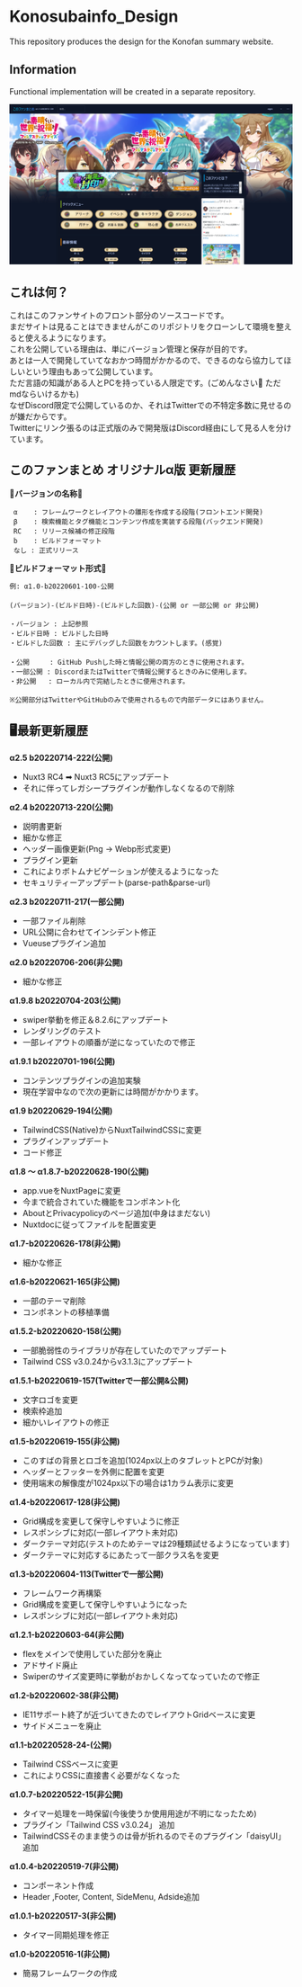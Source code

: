 # Konosubainfo_Design

This repository produces the design for the Konofan summary website.

## Information

Functional implementation will be created in a separate repository.

![picture 1](/1docimg/1.png)

## これは何？
これはこのファンサイトのフロント部分のソースコードです。  
まだサイトは見ることはできませんがこのリポジトリをクローンして環境を整えると使えるようになります。   
これを公開している理由は、単にバージョン管理と保存が目的です。   
あとは一人で開発していてなおかつ時間がかかるので、できるのなら協力してほしいという理由もあって公開しています。    
ただ言語の知識がある人とPCを持っている人限定です。(ごめんなさい🙇 ただmdならいけるかも)  
なぜDiscord限定で公開しているのか、それはTwitterでの不特定多数に見せるのが嫌だからです。  
Twitterにリンク張るのは正式版のみで開発版はDiscord経由にして見る人を分けています。

## このファンまとめ オリジナルα版  更新履歴


:pushpin:**バージョンの名称**:pushpin:  
```
 α    : フレームワークとレイアウトの雛形を作成する段階(フロントエンド開発)  
 β    : 検索機能とタグ機能とコンテンツ作成を実装する段階(バックエンド開発)  
 RC   : リリース候補の修正段階  
 b    : ビルドフォーマット  
 なし : 正式リリース  
 ```
  
  
:pushpin:**ビルドフォーマット形式**:pushpin:
```md
例: α1.0-b20220601-100-公開

(バージョン)-(ビルド日時)-(ビルドした回数)-(公開 or 一部公開 or 非公開) 

・バージョン : 上記参照
・ビルド日時 : ビルドした日時
・ビルドした回数 : 主にデバッグした回数をカウントします。(感覚)

・公開     : GitHub Pushした時と情報公開の両方のときに使用されます。
・一部公開 : DiscordまたはTwitterで情報公開するときのみに使用します。
・非公開   : ローカル内で完結したときに使用されます。

※公開部分はTwitterやGitHubのみで使用されるもので内部データにはありません。
```

## 🖥最新更新履歴

**α2.5 b20220714-222(公開)**
- Nuxt3 RC4 ➡ Nuxt3 RC5にアップデート
- それに伴ってレガシープラグインが動作しなくなるので削除

**α2.4 b20220713-220(公開)**
- 説明書更新
- 細かな修正
- ヘッダー画像更新(Png → Webp形式変更)
- プラグイン更新
- これによりボトムナビゲーションが使えるようになった
- セキュリティーアップデート(parse-path&parse-url)

**α2.3 b20220711-217(一部公開)**
- 一部ファイル削除
- URL公開に合わせてインシデント修正
- Vueuseプラグイン追加

**α2.0 b20220706-206(非公開)**
- 細かな修正

**α1.9.8 b20220704-203(公開)**
- swiper挙動を修正＆8.2.6にアップデート
- レンダリングのテスト
- 一部レイアウトの順番が逆になっていたので修正

**α1.9.1 b20220701-196(公開)**
- コンテンツプラグインの追加実験
- 現在学習中なので次の更新には時間がかかります。

**α1.9 b20220629-194(公開)**
- TailwindCSS(Native)からNuxtTailwindCSSに変更
- プラグインアップデート
- コード修正

**α1.8 ～ α1.8.7-b20220628-190(公開)**  
- app.vueをNuxtPageに変更
- 今まで統合されていた機能をコンポネント化
- AboutとPrivacypolicyのページ追加(中身はまだない)
- Nuxtdocに従ってファイルを配置変更

**α1.7-b20220626-178(非公開)**  
- 細かな修正

**α1.6-b20220621-165(非公開)**  
- 一部のテーマ削除
- コンポネントの移植準備

**α1.5.2-b20220620-158(公開)**  
- 一部脆弱性のライブラリが存在していたのでアップデート  
- Tailwind CSS v3.0.24からv3.1.3にアップデート  

**α1.5.1-b20220619-157(Twitterで一部公開&公開)**  
- 文字ロゴを変更  
- 検索枠追加  
- 細かいレイアウトの修正  

**α1.5-b20220619-155(非公開)**  
- このすばの背景とロゴを追加(1024px以上のタブレットとPCが対象)  
- ヘッダーとフッターを外側に配置を変更  
- 使用端末の解像度が1024px以下の場合は1カラム表示に変更  

**α1.4-b20220617-128(非公開)**  
- Grid構成を変更して保守しやすいように修正  
- レスポンシブに対応(一部レイアウト未対応)  
- ダークテーマ対応(テストのためテーマは29種類試せるようになっています)  
- ダークテーマに対応するにあたって一部クラス名を変更  

**α1.3-b20220604-113(Twitterで一部公開)**  
- フレームワーク再構築  
- Grid構成を変更して保守しやすいようになった  
- レスポンシブに対応(一部レイアウト未対応)  

**α1.2.1-b20220603-64(非公開)**  
- flexをメインで使用していた部分を廃止  
- アドサイド廃止  
- Swiperのサイズ変更時に挙動がおかしくなってなっていたので修正  

**α1.2-b20220602-38(非公開)**  
- IE11サポート終了が近づいてきたのでレイアウトGridベースに変更  
- サイドメニューを廃止  

**α1.1-b20220528-24-(公開)**  
- Tailwind CSSベースに変更  
- これによりCSSに直接書く必要がなくなった  

**α1.0.7-b20220522-15(非公開)**  
- タイマー処理を一時保留(今後使うか使用用途が不明になったため)  
- プラグイン「Tailwind CSS v3.0.24」 追加  
- TailwindCSSそのまま使うのは骨が折れるのでそのプラグイン「daisyUI」追加  

**α1.0.4-b20220519-7(非公開)**  
- コンポーネント作成  
- Header ,Footer, Content, SideMenu, Adside追加  

**α1.0.1-b20220517-3(非公開)**  
- タイマー同期処理を修正  

**α1.0-b20220516-1(非公開)**  
- 簡易フレームワークの作成
